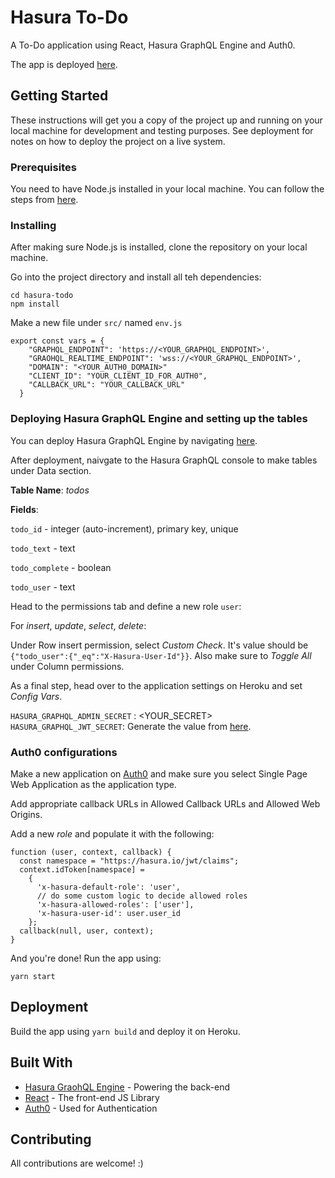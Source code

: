 # Hasura To-Do

A To-Do application using React, Hasura GraphQL Engine and Auth0.

The app is deployed [here](https://shraddhaag-todo-react.herokuapp.com/). 

## Getting Started

These instructions will get you a copy of the project up and running on your local machine for development and testing purposes. See deployment for notes on how to deploy the project on a live system.

### Prerequisites

You need to have Node.js installed in your local machine. You can follow the steps from [here](https://www.digitalocean.com/community/tutorials/how-to-install-node-js-on-ubuntu-18-04).

### Installing

After making sure Node.js is installed, clone the repository on your local machine. 

Go into the project directory and install all teh dependencies:

```
cd hasura-todo
npm install
```

Make a new file under `src/` named `env.js`

```
export const vars = {
    "GRAPHQL_ENDPOINT": 'https://<YOUR_GRAPHQL_ENDPOINT>',
    "GRAOHQL_REALTIME_ENDPOINT": 'wss://<YOUR_GRAPHQL_ENDPOINT>',
    "DOMAIN": "<YOUR_AUTH0_DOMAIN>"
    "CLIENT_ID": "YOUR_CLIENT_ID_FOR_AUTH0",
    "CALLBACK_URL": "YOUR_CALLBACK_URL"
  }
```

### Deploying Hasura GraphQL Engine and setting up the tables

You can deploy Hasura GraphQL Engine by navigating [here](https://hasura.io/learn/graphql/hasura/setup/).

After deployment, naivgate to the Hasura GraphQL console to make tables under Data section. 

**Table Name**: *todos*

**Fields**:

`todo_id` - integer (auto-increment), primary key, unique

`todo_text` - text

`todo_complete` - boolean

`todo_user` - text

Head to the permissions tab and define a new role `user`: 

For *insert*, *update*, *select*, *delete*:

Under Row insert permission, select *Custom Check*. It's value should be `{"todo_user":{"_eq":"X-Hasura-User-Id"}}`. Also make sure to *Toggle All* under Column permissions. 

As a final step, head over to the application settings on Heroku and set *Config Vars*. 

`HASURA_GRAPHQL_ADMIN_SECRET` : <YOUR_SECRET>
`HASURA_GRAPHQL_JWT_SECRET`: Generate the value from [here](https://hasura.io/jwt-config).

### Auth0 configurations

Make a new application on [Auth0](https://auth0.com/) and make sure you select Single Page Web Application as the application type. 

Add appropriate callback URLs in Allowed Callback URLs and Allowed Web Origins.

Add a new *role* and populate it with the following: 

```
function (user, context, callback) {
  const namespace = "https://hasura.io/jwt/claims";
  context.idToken[namespace] = 
    { 
      'x-hasura-default-role': 'user',
      // do some custom logic to decide allowed roles
      'x-hasura-allowed-roles': ['user'],
      'x-hasura-user-id': user.user_id
    };
  callback(null, user, context);
}
```

And you're done! Run the app using: 

```
yarn start
```
## Deployment

Build the app using `yarn build` and deploy it on Heroku.

## Built With

* [Hasura GraohQL Engine](https://hasura.io/) - Powering the back-end
* [React](https://reactjs.org/) - The front-end JS Library
* [Auth0](https://auth0.com/) - Used for Authentication

## Contributing

All contributions are welcome! :)



